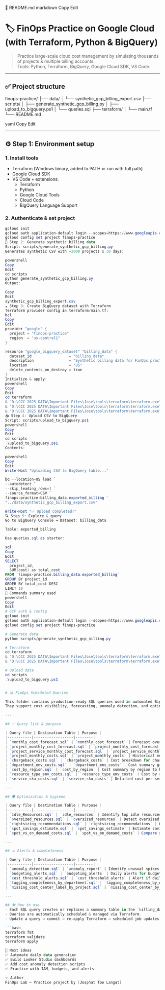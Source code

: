 📄 README.md
markdown
Copy
Edit
# 🏷️ FinOps Practice on Google Cloud (with Terraform, Python & BigQuery)

> Practice large-scale cloud cost management by simulating thousands of projects & multiple billing accounts.  
> Tools: Python, Terraform, BigQuery, Google Cloud SDK, VS Code.

---

## ✅ **Project structure**
finops-practice/
├── data/
│ └── synthetic_gcp_billing_export.csv
├── scripts/
│ ├── generate_synthetic_gcp_billing.py
│ ├── upload_to_bigquery.ps1
│ └── queries.sql
├── terraform/
│ └── main.tf
└── README.md

yaml
Copy
Edit

---

## ⚙ **Step 1: Environment setup**

### 1. Install tools
- Terraform (Windows binary, added to PATH or run with full path)
- Google Cloud SDK  
- VS Code + extensions:
  - Terraform
  - Python
  - Google Cloud Tools
  - Cloud Code
  - BigQuery Language Support

### 2. Authenticate & set project
```powershell
gcloud init
gcloud auth application-default login --scopes=https://www.googleapis.com/auth/cloud-platform
gcloud config set project finops-practice
🐍 Step 2: Generate synthetic billing data
Script: scripts/generate_synthetic_gcp_billing.py
Generates synthetic CSV with ~3000 projects x 30 days:

powershell
Copy
Edit
cd scripts
python generate_synthetic_gcp_billing.py
Output:

Copy
Edit
synthetic_gcp_billing_export.csv
☁ Step 3: Create BigQuery dataset with Terraform
Terraform provider config in terraform/main.tf:
hcl
Copy
Edit
provider "google" {
  project = "finops-practice"
  region  = "us-central1"
}

resource "google_bigquery_dataset" "billing_data" {
  dataset_id                 = "billing_data"
  description                = "Synthetic billing data for FinOps practice"
  location                   = "US"
  delete_contents_on_destroy = true
}
Initialize & apply:
powershell
Copy
Edit
cd terraform
& "D:\CCC 2025 DATA\Important Files\Jose\tools\terraform\terraform.exe" validate
& "D:\CCC 2025 DATA\Important Files\Jose\tools\terraform\terraform.exe" init
& "D:\CCC 2025 DATA\Important Files\Jose\tools\terraform\terraform.exe" apply
📥 Step 4: Upload CSV to BigQuery
Script: scripts/upload_to_bigquery.ps1
powershell
Copy
Edit
cd scripts
.\upload_to_bigquery.ps1
Contents:

powershell
Copy
Edit
Write-Host "Uploading CSV to BigQuery table..."

bq --location=US load `
--autodetect `
--skip_leading_rows=1 `
--source_format=CSV `
finops-practice:billing_data.exported_billing `
"../data/synthetic_gcp_billing_export.csv"

Write-Host "✅ Upload completed!"
🔍 Step 5: Explore & query
Go to BigQuery Console → Dataset: billing_data

Table: exported_billing

Use queries.sql as starter:

sql
Copy
Edit
SELECT
  project_id,
  SUM(cost) as total_cost
FROM `finops-practice.billing_data.exported_billing`
GROUP BY project_id
ORDER BY total_cost DESC
LIMIT 10
📌 Commands summary used
powershell
Copy
Edit
# GCP auth & config
gcloud init
gcloud auth application-default login --scopes=https://www.googleapis.com/auth/cloud-platform
gcloud config set project finops-practice

# Generate data
python scripts/generate_synthetic_gcp_billing.py

# Terraform
cd terraform
& "D:\CCC 2025 DATA\Important Files\Jose\tools\terraform\terraform.exe" init
& "D:\CCC 2025 DATA\Important Files\Jose\tools\terraform\terraform.exe" apply

# Upload data
cd scripts
.\upload_to_bigquery.ps1


# 📊 FinOps Scheduled Queries

This folder contains production-ready SQL queries used in automated BigQuery scheduled transfers (via Terraform).  
They support cost visibility, forecasting, anomaly detection, and optimization.

---

## ✅ Query list & purpose

| Query file | Destination Table | Purpose |
|-----------|------------------|--------|
| `monthly_cost_forecast.sql` | `monthly_cost_forecast` | Forecast overall monthly cost trends (moving average, next month prediction). |
| `project_monthly_cost_forecast.sql` | `project_monthly_cost_forecast` | Forecast monthly cost per project (moving average + forecast). |
| `project_service_monthly_cost_forecast.sql` | `project_service_monthly_cost_forecast` | Forecast monthly cost per project and service (more granular). |
| `project_monthly_costs.sql` | `project_monthly_costs` | Historical monthly cost per project, with customer and business info. |
| `chargeback_costs.sql` | `chargeback_costs` | Cost breakdown for chargeback: customer, product team, business unit, etc. |
| `department_env_costs.sql` | `department_env_costs` | Cost summary grouped by department and environment (prod, dev, etc.). |
| `cost_by_region.sql` | `cost_by_region` | Cost summary by region to highlight location-specific spend. |
| `resource_type_env_costs.sql` | `resource_type_env_costs` | Cost by resource type and environment to help identify hotspots. |
| `service_sku_costs.sql` | `service_sku_costs` | Detailed cost per service and SKU description. |

---

## 🛡 Optimization & hygiene

| Query file | Destination Table | Purpose |
|-----------|------------------|--------|
| `Idle_Resources.sql` | `idle_resources` | Identify top idle resources (utilization=0) by cost. |
| `oversized_resources.sql` | `oversized_resources` | Detect oversized resources for potential downsizing. |
| `rightsizing_recommendations.sql` | `rightsizing_recommendations` | Generate daily rightsizing recommendations. |
| `spot_savings_estimate.sql` | `spot_savings_estimate` | Estimate savings from moving to spot instances. |
| `spot_vs_on_demand_costs.sql` | `spot_vs_on_demand_costs` | Compare spot vs on-demand cost trends. |

---

## ⚠ Alerts & completeness

| Query file | Destination Table | Purpose |
|-----------|------------------|--------|
| `anomaly_detection.sql` | `anomaly_report` | Identify unusual spikes or drops in cost. |
| `budgeting_alerts.sql` | `budgeting_alerts` | Daily alerts for budget thresholds. |
| `cost_threshold_alerts.sql` | `cost_threshold_alerts` | Alert if daily cost exceeds defined thresholds. |
| `tagging_completeness_by_department.sql` | `tagging_completeness_by_department` | Tagging coverage by department. |
| `missing_cost_center_label_by_project.sql` | `missing_cost_center_by_project` | Top projects missing `cost_center` label (for governance). |

---

## 🛠 How to use
- Each SQL query creates or replaces a summary table in the `billing_data` dataset.
- Queries are automatically scheduled & managed via Terraform.
- Update a query → commit → re-apply Terraform → scheduled job updates automatically.

```bash
terraform fmt
terraform validate
terraform apply

🚀 Next ideas
✅ Automate daily data generation
✅ Build Looker Studio dashboards
✅ Add cost anomaly detection scripts
✅ Practice with IAM, budgets, and alerts

✨ Author
FinOps Lab — Practice project by [Josphat Too Langat]